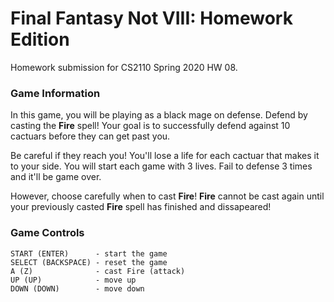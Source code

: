 # Final Fantasy Not VIII: Homework Edition
Homework submission for CS2110 Spring 2020 HW 08.

### Game Information
In this game, you will be playing as a black mage on defense. Defend by casting the **Fire** spell! Your goal is to successfully defend against 10 cactuars before they can get past you. 

Be careful if they reach you! You'll lose a life for each cactuar that makes it to your side. You will start each game with 3 lives. Fail to defense 3 times and it'll be game over.

However, choose carefully when to cast **Fire**! **Fire** cannot be cast again until your previously casted **Fire** spell has finished and dissapeared!

### Game Controls
``` 
START (ENTER)      - start the game
SELECT (BACKSPACE) - reset the game
A (Z)              - cast Fire (attack)
UP (UP)            - move up
DOWN (DOWN)        - move down
```
